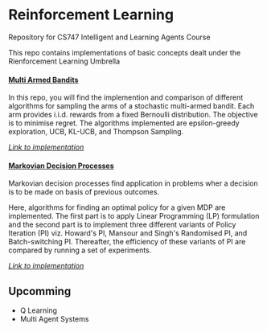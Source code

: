# Reinforcement Learning

Repository for CS747 Intelligent and Learning Agents Course

This repo contains implementations of basic concepts dealt under the Rienforcement Learning Umbrella

#### [Multi Armed Bandits](Multi-Armed-Bandits#multi-armed-bandits)

In this repo, you will find the implemention and comparison of different algorithms for sampling the arms of a stochastic multi-armed bandit. Each arm provides i.i.d. rewards from a fixed Bernoulli distribution. The objective is to minimise regret. The algorithms implemented are epsilon-greedy exploration, UCB, KL-UCB, and Thompson Sampling.

*[Link to implementation](https://github.com/akshaykhadse/ReinforcementLearning/tree/master/Multi-Armed-Bandits)*

#### [Markovian Decision Processes](Markovian-Decision-Processes#markovian-decision-processes)

Markovian decision processes find application in problems wher a decision is to be made on basis of previous outcomes.

Here, algorithms for finding an optimal policy for a given MDP are implemented. The first part is to apply Linear Programming (LP) formulation and the second part is to implement three different variants of Policy Iteration (PI) viz. Howard's PI, Mansour and Singh's Randomised PI, and Batch-switching PI. Thereafter, the efficiency of these variants of PI are compared by running a set of experiments.

*[Link to implementation](https://github.com/akshaykhadse/ReinforcementLearning/tree/master/Markovian-Decision-Processes)*

## Upcomming

- Q Learning
- Multi Agent Systems